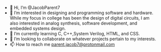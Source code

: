 - 👋 Hi, I’m @JacobParent7
- 👀 I’m interested in designing and programming software and hardware. While my focus in college has been the design of digital circuits, I am also interested in analog synthesis, software development, and embedded systems design. 
- 🌱 I’m currently learning C, C++,System Verilog, HTML, and CSS.
- 💞️ I’m looking to collaborate on whatever projects pertain to my interests. 
- 📫 How to reach me parent.jacob7@protonmail.com

<!---
JacobParent7/JacobParent7 is a ✨ special ✨ repository because its `README.md` (this file) appears on your GitHub profile.
You can click the Preview link to take a look at your changes.
--->
